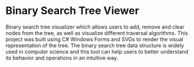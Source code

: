 ﻿# Binary Search Tree Viewer
Binary search tree visualizer which allows users to add, remove and clear nodes from the tree, as well as visualize different traversal algorithms. This project was built using C# Windows Forms and SVGs to render the visual representation of the tree. The binary search tree data structure is widely used in computer science and this tool can help users to better understand its behavior and operations in an intuitive way.

